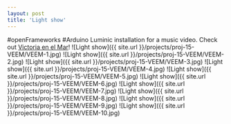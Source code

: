 ```yaml
---
layout: post
title: 'Light show'
---
```

#openFrameworks #Arduino
Luminic installation for a music video. Check out [Victoria en el Mar](http://www.victoriaenelmar.com/)!
![Light show]({{ site.url }}/projects/proj-15-VEEM/VEEM-1.jpg)
![Light show]({{ site.url }}/projects/proj-15-VEEM/VEEM-2.jpg)
![Light show]({{ site.url }}/projects/proj-15-VEEM/VEEM-3.jpg)
![Light show]({{ site.url }}/projects/proj-15-VEEM/VEEM-4.jpg)
![Light show]({{ site.url }}/projects/proj-15-VEEM/VEEM-5.jpg)
![Light show]({{ site.url }}/projects/proj-15-VEEM/VEEM-6.jpg)
![Light show]({{ site.url }}/projects/proj-15-VEEM/VEEM-7.jpg)
![Light show]({{ site.url }}/projects/proj-15-VEEM/VEEM-8.jpg)
![Light show]({{ site.url }}/projects/proj-15-VEEM/VEEM-9.jpg)
![Light show]({{ site.url }}/projects/proj-15-VEEM/VEEM-10.jpg)
